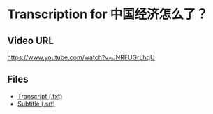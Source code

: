 # Transcription for 中国经济怎么了？
## Video URL
https://www.youtube.com/watch?v=JNRFUGrLhqU
 
## Files
- [Transcript (.txt)](./transcript.txt)
- [Subtitle (.srt)](./transcript.srt)
